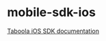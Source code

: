 mobile-sdk-ios
==============

[Taboola iOS SDK documentation](https://github.com/taboola/taboola-ios)
